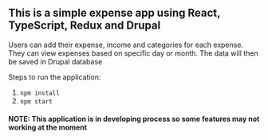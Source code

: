 ## This is a simple expense app using React, TypeScript, Redux and Drupal

Users can add their expense, income and categories for each expense. They can view expenses based on specific day or month.
The data will then be saved in Drupal database

Steps to run the application:

1. `npm install`
2. `npm start`

#### NOTE: This application is in developing process so some features may not working at the moment
